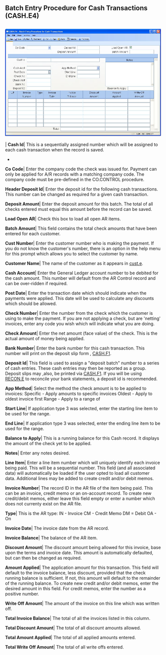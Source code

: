 ## Batch Entry Procedure for Cash Transactions (CASH.E4)
<PageHeader />

##

![](./CASH-E4-1.jpg)

| **Cash Id**|  This is a sequentially assigned number which will be assigned
to each cash transaction when the record is saved.

-  
**Co Code**|  Enter the company code the check was issued for. Payment can
only be applied for A/R records with a matching company code. The company code
must be pre-defined in the CO.CONTROL procedure.

**Header Deposit Id**|  Enter the deposit id for the following cash
transactions. This number can be changed as required for a given cash
transaction.

**Deposit Amount**|  Enter the deposit amount for this batch. The total of all
checks entered must equal this amount before the record can be saved.

**Load Open AR**|  Check this box to load all open AR items.

**Batch Amount**|  This field contains the total check amounts that have been
entered for each customer.

**Cust Number**|  Enter the customer number who is making the payment. If you
do not know the customer's
number, there is an option in the help menu for this prompt which allows you
to select the
customer by name.

**Customer Name**|  The name of the customer as it appears in
[cust.e](../Cust-e/README.md).

**Cash Account**|  Enter the General Ledger account number to be debited for
the cash amount. This number will default from the AR Control record and can
be over-ridden if required.

**Post Date**|  Enter the transaction date which should indicate when the
payments were applied. This date will be used to calculate any discounts which
should be allowed.

**Check Number**|  Enter the number from the check which the customer is using
to make the payment. If you are not applying a check, but are 'netting'
invoices, enter any code you wish which will indicate what you are doing.

**Check Amount**|  Enter the net amount (face value) of the check. This is the
actual amount of money being applied.

**Bank Number**|  Enter the bank number for this cash transaction. This number
will print on the deposit slip form , [CASH.F1](../CASH-F1/README.md).

**Deposit Id**|  This field is used to assign a "deposit batch" number to a
series of cash entries. These cash entries may then be reported as a group.
Deposit slips may ,also, be printed via [CASH.F1](../CASH-F1/README.md). If you will be
using [RECON.E](../RECON-E/README.md) to reconcile your bank statements, a deposit id
is recommended.

**App Method**|  Select the method the check amount is to be applied to
invoices:
Specific - Apply amounts to specific invoices
Oldest - Apply to oldest invoice first
Range - Apply to a range of

**Start Line**|  If application type 3 was selected, enter the starting line
item to be used for the range.

**End Line**|  If application type 3 was selected, enter the ending line item
to be used for the range.

**Balance to Apply**|  This is a running balance for this Cash record. It
displays the amount of the check yet to be applied.

**Notes**|  Enter any notes desired.

**Line Item**|  Enter a line item number which will uniquely identify each
invoice being paid. This will be a sequential number. This field (and all
associated data) will automatically be loaded if the user opted to load all
customer data. Additional lines may be added to create credit and/or debit
memos.

**Invoice Number**|  The record ID in the AR file of the item being paid. This
can be an invoice, credit memo or an on-account record. To create new
credit/debit memos, either leave this field empty or enter a number which does
not currenty exist on the AR file.

**Type**|  This is the AR type: IN - Invoice CM - Credit Memo DM = Debit OA -
On

**Invoice Date**|  The invoice date from the AR record.

**Invoice Balance**|  The balance of the AR item.

**Discount Amount**|  The discount amount being allowed for this invoice, base
upon the terms and invoice date. This amount is automatically defaulted, but
can then be changed as required.

**Amount Applied**|  The application amount for this transaction. This field
will default to the invoice balance, less discount, provided that the check
running balance is sufficient. If not, this amount will default to the
remainder of the running balance. To create new credit and/or debit memos,
enter the desired amount in this field. For credit memos, enter the number as
a positive number.

**Write Off Amount**|  The amount of the invoice on this line which was
written off.

**Total Invoice Balance**|  The total of all the invoices listed in this
column.

**Total Discount Amount**|  The total of all discount amounts allowed.

**Total Amount Applied**|  The total of all applied amounts entered.

**Total Write Off Amount**|  The total of all write offs entered.


<badge text= "Version 8.10.57 " vertical="middle" />

<PageFooter />

